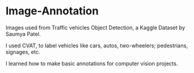 # Image-Annotation
Images used from Traffic vehicles Object Detection, a Kaggle Dataset by Saumya Patel.

I used CVAT, to label vehicles like cars, autos, two-wheelers; pedestrians, signages, etc. 

I learned how to make basic annotations for computer vision projects.
